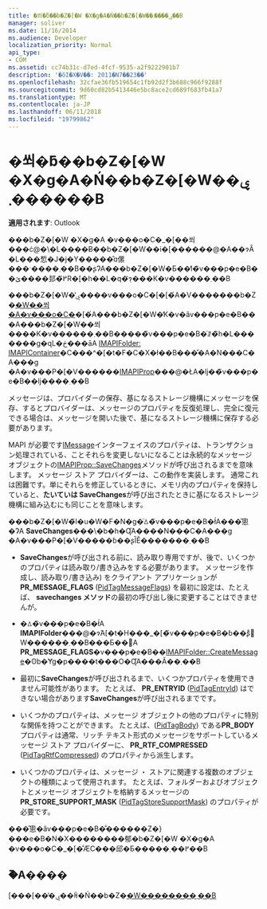 ```yaml
---
title: �쐬�ƃ��b�Z�[�W �X�g�A�Ń��b�Z�[�W��ۑ����܂��B
manager: soliver
ms.date: 11/16/2014
ms.audience: Developer
localization_priority: Normal
api_type:
- COM
ms.assetid: cc74b31c-d7ed-4fcf-9535-a2f9222901b7
description: '�ŏI�X�V��: 2011�N7��23��'
ms.openlocfilehash: 32cfae36fb519654c1fb92d2f3b688c966f9288f
ms.sourcegitcommit: 9d60cd82b5413446e5bc8ace2cd689f683fb41a7
ms.translationtype: MT
ms.contentlocale: ja-JP
ms.lasthandoff: 06/11/2018
ms.locfileid: "19799862"
---
```

# <a name="creating-and-storing-messages-in-message-stores"></a>�쐬�ƃ��b�Z�[�W �X�g�A�Ń��b�Z�[�W��ۑ����܂��B

  
  
**適用されます**: Outlook 
  
���b�Z�[�W �X�g�A �v���o�C�_�[��쐬���ċ@�\�L����Ƀ��b�Z�[�W��i�[������@�A��ɂȂ�L���惁�J�j�Y�����̂ɑ傫���ˑ����܂��B��ʂɁA���b�Z�[�W�Ƃ��̒l�̃v���p�e�B��ێ����邽�߂̃R�[�h��L�q�݂̂ɂ���K�v������܂��B
  
���b�Z�[�W�̕ۑ����v���o�C�[�[�́A�V�������b�Z�[�W��쐬�A�v���o�C�](imapifolderimapicontainer.md)�[�́A���b�Z�[�W�̕K�v�ȃv���p�e�B���A���b�Z�[�W��쐬����K�v������܂��B�����̃v���p�e�B�̈ꗗ�̃h�L�������g�ɋL�ڂ���āA [IMAPIFolder: IMAPIContainer](imapifolderimapicontainer.md)�C���^�[�t�F�C�X�ł��B���̌�A�N���C�A���g �A�v���P�[�V������[IMAPIProp](imapipropiunknown.md)���@�ŁA�ǉ��̃v���p�e�B��ǉ����܂��B 
  
メッセージは、プロバイダーの保存、基になるストレージ機構にメッセージを保存、するとプロバイダーは、メッセージのプロパティを反復処理し、完全に復元できる場合は、メッセージを開いた後で、基になるストレージ機構に保存する必要があります。
  
MAPI が必要です[IMessage](imessageimapiprop.md)インターフェイスのプロパティは、トランザクション処理されている、ことそれらを変更しないになることは永続的なメッセージ オブジェクトの[IMAPIProp::SaveChanges](imapiprop-savechanges.md)メソッドが呼び出されるまでを意味します。 メッセージ ストア プロバイダーは、この動作を実装します。 通常これは困難です。単にそれらを修正しているときに、メモリ内のプロパティを保持していると、**たいていは SaveChanges**が呼び出されたときに基になるストレージ機構に組み込むにも同じことを意味します。 
  
���b�Z�[�W�̃I�u�W�F�N�g�̈ꕔ�̃v���p�e�B�ł́A���̂悤�ɁA **SaveChanges**���\�b�h�Ɋ֘A����N���C�A���g �A�v���P�[�V�����ɓ��ʂȈӖ�������܂��B 
  
- **SaveChanges**が呼び出される前に、読み取り専用ですが、後で、いくつかのプロパティは読み取り/書き込みをする必要があります。 メッセージを作成し、読み取り/書き込み) をクライアント アプリケーションが**PR_MESSAGE_FLAGS** ([PidTagMessageFlags](pidtagmessageflags-canonical-property.md)) を最初に設定は、たとえば、 **savechanges メソッド**の最初の呼び出し後に変更することはできませんが。
    
- �ꕔ�̃v���p�e�B�ł́A **IMAPIFolder**���@�ɂ́A[�t�H���_�[�̃v���p�e�B�ɓ��ʂ̊֌W������܂��B���Ƃ��΁A **PR_MESSAGE_FLAGS**�v���p�e�B��[IMAPIFolder::CreateMessage](imapifolder-createmessage.md)�ʘb�Ɏg�p����t���O�Ɋ֘A���Ă��܂��B 
    
- 最初に**SaveChanges**が呼び出されるまで、いくつかプロパティを使用できません可能性があります。 たとえば、 **PR_ENTRYID** ([PidTagEntryId](pidtagentryid-canonical-property.md)) はできない場合があります**SaveChanges**が呼び出されるまでです。 
    
- いくつかのプロパティは、メッセージ オブジェクトの他のプロパティに特別な関係を持つことができます。 たとえば、([PidTagBody](pidtagbody-canonical-property.md)) である**PR_BODY**プロパティは通常、リッチ テキスト形式のメッセージをサポートしているメッセージ ストア プロバイダーに、 **PR_RTF_COMPRESSED** ([PidTagRtfCompressed](pidtagrtfcompressed-canonical-property.md)) のプロパティから派生します。
    
- いくつかのプロパティは、メッセージ ・ ストアに関連する複数のオブジェクトの種類によって使用されます。 たとえば、フォルダーおよびオブジェクトとメッセージ オブジェクトを格納するメッセージの**PR_STORE_SUPPORT_MASK** ([PidTagStoreSupportMask](pidtagstoresupportmask-canonical-property.md)) のプロパティが必要です。
    
���̂悤�ȃv���p�e�B�̐������Z�}���e�B�N�X��������郁�b�Z�[�W �X�g�A �v���o�C�_�[�̐ӔC���邱�Ƃ�����߂��܂��B
  
## <a name="see-also"></a>�֘A����



[���[���̕ۑ��ꏊ�Ń��b�Z�[�W��������܂��B](implementing-messages-in-message-stores.md)

